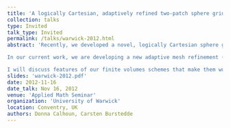 ```yaml
---
title: 'A logically Cartesian, adaptively refined two-patch sphere grid for modeling transport in the atmosphere'
collection: talks
type: Invited
talk_type: Invited
permalink: /talks/warwick-2012.html
abstract: 'Recently, we developed a novel, logically Cartesian sphere grid particularly well suited for explicit finite volume schemes.  We demonstrated that schemes such as the wave propagation algorithm (R. J. LeVeque, Univ. of Washington) for solving hyperbolic PDEs and a diamond-cell type method (Calhoun, C. Helzel, Univ. of Bochum) for parabolic equations leads to numerically accurate results on our sphere grid.

In our current work, we are developing a new adaptive mesh refinement (AMR) code which uses wave propagation algorithms on non-overlapping AMR grids stored as leaves in a forest of quad- or oct-trees.  The underlying tree-based code, p4est (Carsten Burstedde, Univ. of Bonn) manages the multi-block connectivity in a multi-processor environment and has been shown to be highly scalable in realistic applications. This hybrid AMR code, which we call ForestClaw, will easily handle the adaptivity for our two-patch sphere grid, as well as the cubed-sphere, and more generally, any multi-block geometry.

I will discuss features of our finite volumes schemes that make them work well on general surface meshes, as well as present a few of the drawbacks.  Currently, our target application is volcanic ash dispersion in the atmosphere.  We will present work in progress on our joint efforts with researchers at the Cascade Volcanic Observatory (Vancouver, Washington, USA).'
slides: 'warwick-2012.pdf'
date: 2012-11-16
date_talk: Nov 16, 2012
venue: 'Applied Math Seminar'
organization: 'University of Warwick'
location: Conventry, UK
authors: Donna Calhoun, Carsten Burstedde
---
```

